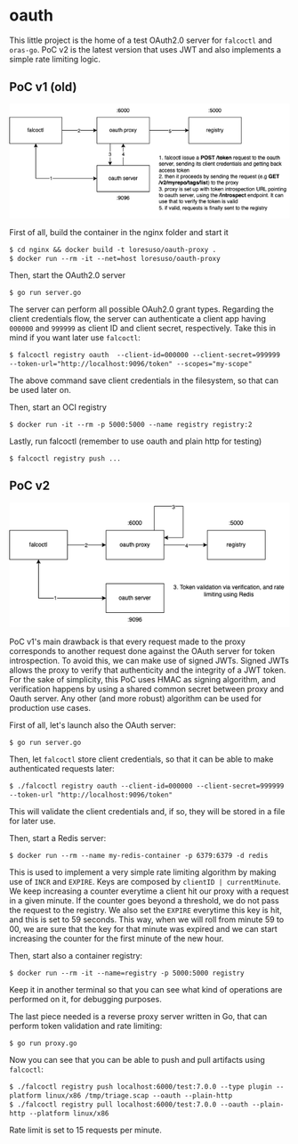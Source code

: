 # oauth

This little project is the home of a test OAuth2.0 server for `falcoctl` and `oras-go`.
PoC v2 is the latest version that uses JWT and also implements a simple rate limiting logic.

## PoC v1 (old)

<img src="oauth-flow.png"/>

First of all, build the container in the nginx folder and start it

```shell
$ cd nginx && docker build -t loresuso/oauth-proxy .
$ docker run --rm -it --net=host loresuso/oauth-proxy
```

Then, start the OAuth2.0 server
```shell
$ go run server.go
```

The server can perform all possible OAuh2.0 grant types. Regarding the client credentials flow, 
the server can authenticate a client app having `000000` and `999999` as client ID and client secret, respectively.
Take this in mind if you want later use `falcoctl`:

```shell
$ falcoctl registry oauth  --client-id=000000 --client-secret=999999  --token-url="http://localhost:9096/token" --scopes="my-scope"
```

The above command save client credentials in the filesystem, so that can be used later on.

Then, start an OCI registry

```shell
$ docker run -it --rm -p 5000:5000 --name registry registry:2
```

Lastly, run falcoctl (remember to use oauth and plain http for testing)

```shell
$ falcoctl registry push ...
```

## PoC v2 

<img src="oauth-flow-jwt.png"/>

PoC v1's main drawback is that every request made to the proxy corresponds to another request done against the OAuth server for token introspection. To avoid this, we can make use of signed JWTs. Signed JWTs allows the proxy to verify that authenticity and the integrity of a JWT token. For the sake of simplicity, this PoC uses HMAC as signing algorithm, and verification happens by using a shared common secret between proxy and Oauth server. Any other (and more robust) algorithm can be used for production use cases. 

First of all, let's launch also the OAuth server:
```shell
$ go run server.go
```

Then, let `falcoctl` store client credentials, so that it can be able to make authenticated requests later:

```shell
$ ./falcoctl registry oauth --client-id=000000 --client-secret=999999 --token-url "http://localhost:9096/token"
```
This will validate the client credentials and, if so, they will be stored in a file for later use. 

Then, start a Redis server:
```shell
$ docker run --rm --name my-redis-container -p 6379:6379 -d redis
```
This is used to implement a very simple rate limiting algorithm by making use of `INCR` and `EXPIRE`. 
Keys are composed by `clientID | currentMinute`. We keep increasing a counter everytime a client hit our proxy with a request in a given minute. If the counter goes beyond a threshold, we do not pass the request to the registry. We also set the `EXPIRE` everytime this key is hit, and this is set to 59 seconds. This way, when we will roll from minute 59 to 00, we are sure that the key for that minute was expired and we can start increasing the counter for the first minute of the new hour.

Then, start also a container registry:
```shell
$ docker run --rm -it --name=registry -p 5000:5000 registry
```
Keep it in another terminal so that you can see what kind of operations are performed on it, for debugging purposes. 

The last piece needed is a reverse proxy server written in Go, that can perform token validation and rate limiting:
```shell
$ go run proxy.go
```

Now you can see that you can be able to push and pull artifacts using `falcoctl`:
```shell
$ ./falcoctl registry push localhost:6000/test:7.0.0 --type plugin --platform linux/x86 /tmp/triage.scap --oauth --plain-http
$ ./falcoctl registry pull localhost:6000/test:7.0.0 --oauth --plain-http --platform linux/x86
```

Rate limit is set to 15 requests per minute.